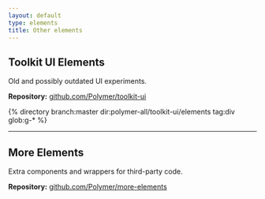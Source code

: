 ```yaml
---
layout: default
type: elements
title: Other elements
---
```


## Toolkit UI Elements

Old and possibly outdated UI experiments.

**Repository:** [github.com/Polymer/toolkit-ui](https://github.com/Polymer/toolkit-ui)

<section class="element-list">
{% directory branch:master dir:polymer-all/toolkit-ui/elements tag:div glob:g-* %}
</section>

---

## More Elements

Extra components and wrappers for third-party code.

**Repository:** [github.com/Polymer/more-elements](https://github.com/Polymer/more-elements)

<!-- <section class="element-list">
{% directory dir:polymer-all/more-elements tag:div %}
</section> -->
